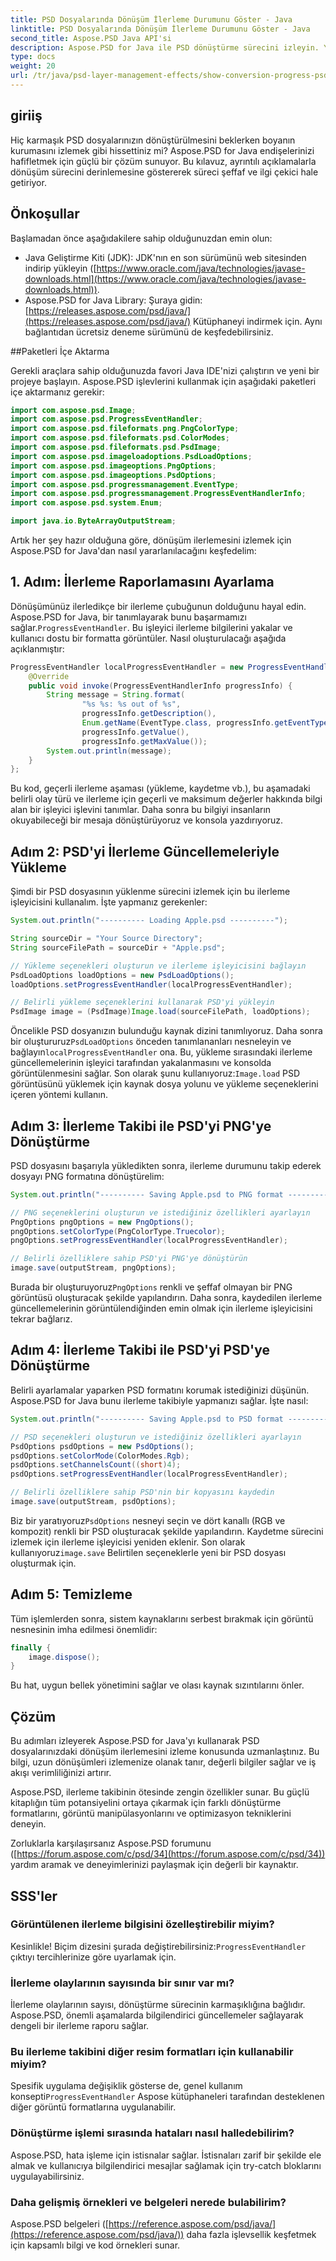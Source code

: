 ```yaml
---
title: PSD Dosyalarında Dönüşüm İlerleme Durumunu Göster - Java
linktitle: PSD Dosyalarında Dönüşüm İlerleme Durumunu Göster - Java
second_title: Aspose.PSD Java API'si
description: Aspose.PSD for Java ile PSD dönüştürme sürecini izleyin. Yükleme ve kaydetme adımlarını izlemek için kod örnekleri içeren ayrıntılı eğitim. Verimliliği ve şeffaflığı artırın.
type: docs
weight: 20
url: /tr/java/psd-layer-management-effects/show-conversion-progress-psd-files/
---
```

## giriiş

Hiç karmaşık PSD dosyalarınızın dönüştürülmesini beklerken boyanın kurumasını izlemek gibi hissettiniz mi? Aspose.PSD for Java endişelerinizi hafifletmek için güçlü bir çözüm sunuyor. Bu kılavuz, ayrıntılı açıklamalarla dönüşüm sürecini derinlemesine göstererek süreci şeffaf ve ilgi çekici hale getiriyor.

## Önkoşullar

Başlamadan önce aşağıdakilere sahip olduğunuzdan emin olun:

- Java Geliştirme Kiti (JDK): JDK'nın en son sürümünü web sitesinden indirip yükleyin ([https://www.oracle.com/java/technologies/javase-downloads.html](https://www.oracle.com/java/technologies/javase-downloads.html)).
-  Aspose.PSD for Java Library: Şuraya gidin:[https://releases.aspose.com/psd/java/](https://releases.aspose.com/psd/java/) Kütüphaneyi indirmek için. Aynı bağlantıdan ücretsiz deneme sürümünü de keşfedebilirsiniz.

##Paketleri İçe Aktarma

Gerekli araçlara sahip olduğunuzda favori Java IDE'nizi çalıştırın ve yeni bir projeye başlayın. Aspose.PSD işlevlerini kullanmak için aşağıdaki paketleri içe aktarmanız gerekir:

```java
import com.aspose.psd.Image;
import com.aspose.psd.ProgressEventHandler;
import com.aspose.psd.fileformats.png.PngColorType;
import com.aspose.psd.fileformats.psd.ColorModes;
import com.aspose.psd.fileformats.psd.PsdImage;
import com.aspose.psd.imageloadoptions.PsdLoadOptions;
import com.aspose.psd.imageoptions.PngOptions;
import com.aspose.psd.imageoptions.PsdOptions;
import com.aspose.psd.progressmanagement.EventType;
import com.aspose.psd.progressmanagement.ProgressEventHandlerInfo;
import com.aspose.psd.system.Enum;

import java.io.ByteArrayOutputStream;
```

Artık her şey hazır olduğuna göre, dönüşüm ilerlemesini izlemek için Aspose.PSD for Java'dan nasıl yararlanılacağını keşfedelim:

## 1. Adım: İlerleme Raporlamasını Ayarlama

 Dönüşümünüz ilerledikçe bir ilerleme çubuğunun dolduğunu hayal edin. Aspose.PSD for Java, bir tanımlayarak bunu başarmamızı sağlar.`ProgressEventHandler`. Bu işleyici ilerleme bilgilerini yakalar ve kullanıcı dostu bir formatta görüntüler. Nasıl oluşturulacağı aşağıda açıklanmıştır:

```java
ProgressEventHandler localProgressEventHandler = new ProgressEventHandler() {
    @Override
    public void invoke(ProgressEventHandlerInfo progressInfo) {
        String message = String.format(
                "%s %s: %s out of %s",
                progressInfo.getDescription(),
                Enum.getName(EventType.class, progressInfo.getEventType()),
                progressInfo.getValue(),
                progressInfo.getMaxValue());
        System.out.println(message);
    }
};
```

Bu kod, geçerli ilerleme aşaması (yükleme, kaydetme vb.), bu aşamadaki belirli olay türü ve ilerleme için geçerli ve maksimum değerler hakkında bilgi alan bir işleyici işlevini tanımlar. Daha sonra bu bilgiyi insanların okuyabileceği bir mesaja dönüştürüyoruz ve konsola yazdırıyoruz.

## Adım 2: PSD'yi İlerleme Güncellemeleriyle Yükleme

Şimdi bir PSD dosyasının yüklenme sürecini izlemek için bu ilerleme işleyicisini kullanalım. İşte yapmanız gerekenler:

```java
System.out.println("---------- Loading Apple.psd ----------");

String sourceDir = "Your Source Directory";
String sourceFilePath = sourceDir + "Apple.psd";

// Yükleme seçenekleri oluşturun ve ilerleme işleyicisini bağlayın
PsdLoadOptions loadOptions = new PsdLoadOptions();
loadOptions.setProgressEventHandler(localProgressEventHandler);

// Belirli yükleme seçeneklerini kullanarak PSD'yi yükleyin
PsdImage image = (PsdImage)Image.load(sourceFilePath, loadOptions);
```

 Öncelikle PSD dosyanızın bulunduğu kaynak dizini tanımlıyoruz. Daha sonra bir oluştururuz`PsdLoadOptions` önceden tanımlananları nesneleyin ve bağlayın`localProgressEventHandler` ona. Bu, yükleme sırasındaki ilerleme güncellemelerinin işleyici tarafından yakalanmasını ve konsolda görüntülenmesini sağlar. Son olarak şunu kullanıyoruz:`Image.load` PSD görüntüsünü yüklemek için kaynak dosya yolunu ve yükleme seçeneklerini içeren yöntemi kullanın.

## Adım 3: İlerleme Takibi ile PSD'yi PNG'ye Dönüştürme

PSD dosyasını başarıyla yükledikten sonra, ilerleme durumunu takip ederek dosyayı PNG formatına dönüştürelim:

```java
System.out.println("---------- Saving Apple.psd to PNG format ----------");

// PNG seçeneklerini oluşturun ve istediğiniz özellikleri ayarlayın
PngOptions pngOptions = new PngOptions();
pngOptions.setColorType(PngColorType.Truecolor);
pngOptions.setProgressEventHandler(localProgressEventHandler);

// Belirli özelliklere sahip PSD'yi PNG'ye dönüştürün
image.save(outputStream, pngOptions);
```

 Burada bir oluşturuyoruz`PngOptions` renkli ve şeffaf olmayan bir PNG görüntüsü oluşturacak şekilde yapılandırın. Daha sonra, kaydedilen ilerleme güncellemelerinin görüntülendiğinden emin olmak için ilerleme işleyicisini tekrar bağlarız.

## Adım 4: İlerleme Takibi ile PSD'yi PSD'ye Dönüştürme

Belirli ayarlamalar yaparken PSD formatını korumak istediğinizi düşünün. Aspose.PSD for Java bunu ilerleme takibiyle yapmanızı sağlar. İşte nasıl:

```java
System.out.println("---------- Saving Apple.psd to PSD format ----------");

// PSD seçenekleri oluşturun ve istediğiniz özellikleri ayarlayın
PsdOptions psdOptions = new PsdOptions();
psdOptions.setColorMode(ColorModes.Rgb);
psdOptions.setChannelsCount((short)4);
psdOptions.setProgressEventHandler(localProgressEventHandler);

// Belirli özelliklere sahip PSD'nin bir kopyasını kaydedin
image.save(outputStream, psdOptions);
```

 Biz bir yaratıyoruz`PsdOptions` nesneyi seçin ve dört kanallı (RGB ve kompozit) renkli bir PSD oluşturacak şekilde yapılandırın. Kaydetme sürecini izlemek için ilerleme işleyicisi yeniden eklenir. Son olarak kullanıyoruz`image.save` Belirtilen seçeneklerle yeni bir PSD dosyası oluşturmak için.

## Adım 5: Temizleme

Tüm işlemlerden sonra, sistem kaynaklarını serbest bırakmak için görüntü nesnesinin imha edilmesi önemlidir:

```java
finally {
    image.dispose();
}
```

Bu hat, uygun bellek yönetimini sağlar ve olası kaynak sızıntılarını önler.

## Çözüm

Bu adımları izleyerek Aspose.PSD for Java'yı kullanarak PSD dosyalarınızdaki dönüşüm ilerlemesini izleme konusunda uzmanlaştınız. Bu bilgi, uzun dönüşümleri izlemenize olanak tanır, değerli bilgiler sağlar ve iş akışı verimliliğinizi artırır.

Aspose.PSD, ilerleme takibinin ötesinde zengin özellikler sunar. Bu güçlü kitaplığın tüm potansiyelini ortaya çıkarmak için farklı dönüştürme formatlarını, görüntü manipülasyonlarını ve optimizasyon tekniklerini deneyin.

Zorluklarla karşılaşırsanız Aspose.PSD forumunu ([https://forum.aspose.com/c/psd/34](https://forum.aspose.com/c/psd/34)) yardım aramak ve deneyimlerinizi paylaşmak için değerli bir kaynaktır.

## SSS'ler

### Görüntülenen ilerleme bilgisini özelleştirebilir miyim?
 Kesinlikle! Biçim dizesini şurada değiştirebilirsiniz:`ProgressEventHandler` çıktıyı tercihlerinize göre uyarlamak için.

### İlerleme olaylarının sayısında bir sınır var mı?
İlerleme olaylarının sayısı, dönüştürme sürecinin karmaşıklığına bağlıdır. Aspose.PSD, önemli aşamalarda bilgilendirici güncellemeler sağlayarak dengeli bir ilerleme raporu sağlar.

### Bu ilerleme takibini diğer resim formatları için kullanabilir miyim?
 Spesifik uygulama değişiklik gösterse de, genel kullanım konsepti`ProgressEventHandler` Aspose kütüphaneleri tarafından desteklenen diğer görüntü formatlarına uygulanabilir.

### Dönüştürme işlemi sırasında hataları nasıl halledebilirim?
Aspose.PSD, hata işleme için istisnalar sağlar. İstisnaları zarif bir şekilde ele almak ve kullanıcıya bilgilendirici mesajlar sağlamak için try-catch bloklarını uygulayabilirsiniz.

### Daha gelişmiş örnekleri ve belgeleri nerede bulabilirim?
Aspose.PSD belgeleri ([https://reference.aspose.com/psd/java/](https://reference.aspose.com/psd/java/)) daha fazla işlevsellik keşfetmek için kapsamlı bilgi ve kod örnekleri sunar.